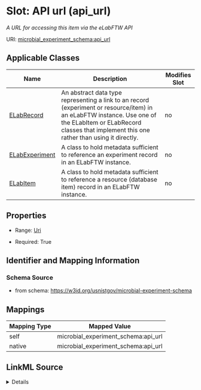 

# Slot: API url (api_url)




_A URL for accessing this item via the eLabFTW API_







URI: [microbial_experiment_schema:api_url](https://w3id.org/usnistgov/microbial-experiment-schema/api_url)



<!-- no inheritance hierarchy -->





## Applicable Classes

| Name | Description | Modifies Slot |
| --- | --- | --- |
| [ELabRecord](ELabRecord.md) | An abstract data type representing a link to an record (experiment or resource/item) in an eLabFTW instance. Use one of the ELabItem or ELabRecord classes that implement this one rather than using it directly. |  no  |
| [ELabExperiment](ELabExperiment.md) | A class to hold metadata sufficient to reference an experiment record in an ELabFTW instance. |  no  |
| [ELabItem](ELabItem.md) | A class to hold metadata sufficient to reference a resource (database item) record in an ELabFTW instance. |  no  |







## Properties

* Range: [Uri](Uri.md)

* Required: True





## Identifier and Mapping Information







### Schema Source


* from schema: https://w3id.org/usnistgov/microbial-experiment-schema




## Mappings

| Mapping Type | Mapped Value |
| ---  | ---  |
| self | microbial_experiment_schema:api_url |
| native | microbial_experiment_schema:api_url |




## LinkML Source

<details>
```yaml
name: api_url
description: A URL for accessing this item via the eLabFTW API
title: API url
from_schema: https://w3id.org/usnistgov/microbial-experiment-schema
rank: 1000
alias: api_url
owner: ELabRecord
domain_of:
- ELabRecord
range: uri
required: true

```
</details>